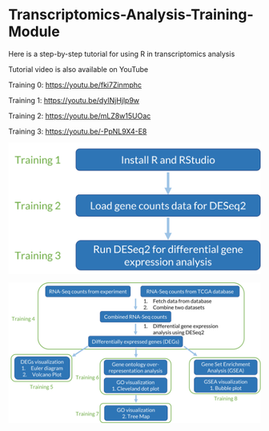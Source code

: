 # Transcriptomics-Analysis-Training-Module

Here is a step-by-step tutorial for using R in transcriptomics analysis

Tutorial video is also available on YouTube

Training 0: https://youtu.be/fki7Zinmphc

Training 1: https://youtu.be/dyINjHjlp9w

Training 2: https://youtu.be/mLZ8w15UOac

Training 3: https://youtu.be/-PpNL9X4-E8

![Alt_Text](https://github.com/AdamYuanTian/Figure/blob/main/Readme_fig_R%20Tutorial/Slide1.png)


![Alt Text](https://github.com/AdamYuanTian/Figure/blob/main/Readme_fig_R%20Tutorial/Slide2.PNG)

